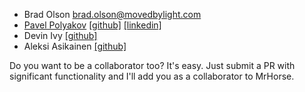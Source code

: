 * Brad Olson <brad.olson@movedbylight.com>
* [Pavel Polyakov](http://pavelpolyakov.com) [[github]](https://github.com/PavelPolyakov) [[linkedin]](https://de.linkedin.com/pub/pavel-polyakov/15/b23/856)
* Devin Ivy [[github]](https://github.com/devinivy)
* Aleksi Asikainen [[github]](https://github.com/franksrevenge)

Do you want to be a collaborator too?  It's easy.  Just submit a PR with significant functionality and I'll add you as a collaborator to MrHorse.
